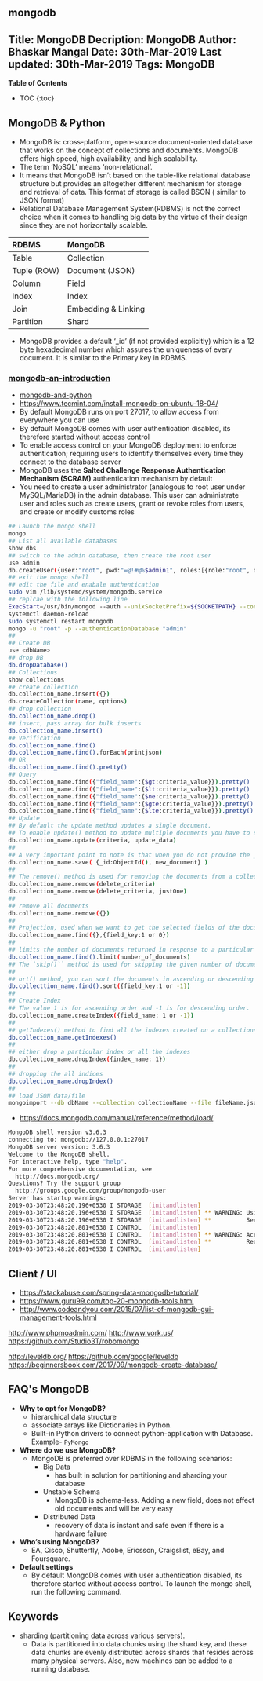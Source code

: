 mongodb
---
Title: MongoDB
Decription: MongoDB
Author: Bhaskar Mangal
Date: 30th-Mar-2019
Last updated: 30th-Mar-2019
Tags: MongoDB
---

**Table of Contents**
* TOC
{:toc}



## MongoDB & Python
* MongoDB is: cross-platform, open-source document-oriented database that works on the concept of collections and documents. MongoDB offers high speed, high availability, and high scalability.
* The term ‘NoSQL’ means ‘non-relational’.
* It means that MongoDB isn’t based on the table-like relational database structure but provides an altogether different mechanism for storage and retrieval of data. This format of storage is called BSON ( similar to JSON format)
* Relational Database Management System(RDBMS) is not the correct choice when it comes to handling big data by the virtue of their design since they are not horizontally scalable. 

| RDBMS       | MongoDB             |
|:------------|:--------------------|
| Table       | Collection          |
| Tuple (ROW) | Document (JSON)     |
| Column      | Field               |
| Index       | Index               |
| Join        | Embedding & Linking |
| Partition   | Shard               |


* MongoDB provides a default ‘_id’ (if not provided explicitly) which is a 12 byte hexadecimal number which assures the uniqueness of every document. It is similar to the Primary key in RDBMS.



### [mongodb-an-introduction](https://www.geeksforgeeks.org/mongodb-an-introduction/)
* [mongodb-and-python](https://www.geeksforgeeks.org/mongodb-and-python/)
* https://www.tecmint.com/install-mongodb-on-ubuntu-18-04/
* By default MongoDB runs on port 27017, to allow access from everywhere you can use
* By default MongoDB comes with user authentication disabled, its therefore started without access control
* To enable access control on your MongoDB deployment to enforce authentication; requiring users to identify themselves every time they connect to the database server
* MongoDB uses the **Salted Challenge Response Authentication Mechanism (SCRAM)** authentication mechanism by default
* You need to create a user administrator (analogous to root user under MySQL/MariaDB) in the admin database. This user can administrate user and roles such as create users, grant or revoke roles from users, and create or modify customs roles
```bash
## Launch the mongo shell
mongo
## List all available databases
show dbs
## switch to the admin database, then create the root user
use admin 
db.createUser({user:"root", pwd:"=@!#@%$admin1", roles:[{role:"root", db:"admin"}]})
## exit the mongo shell
## edit the file and enabale authentication
sudo vim /lib/systemd/system/mongodb.service
## replcae with the following line
ExecStart=/usr/bin/mongod --auth --unixSocketPrefix=${SOCKETPATH} --config ${CONF} $DAEMON_OPTS
systemctl daemon-reload
sudo systemctl restart mongodb
mongo -u "root" -p --authenticationDatabase "admin"
##
## Create DB
use <dbName>
## drop DB
db.dropDatabase()
## Collections
show collections
## create collection
db.collection_name.insert({})
db.createCollection(name, options)
## drop collection
db.collection_name.drop()
## insert, pass array for bulk inserts
db.collection_name.insert()
## Verification
db.collection_name.find()
db.collection_name.find().forEach(printjson)
## OR
db.collection_name.find().pretty()
## Query
db.collection_name.find({"field_name":{$gt:criteria_value}}).pretty()
db.collection_name.find({"field_name":{$lt:criteria_value}}).pretty()
db.collection_name.find({"field_name":{$ne:criteria_value}}).pretty()
db.collection_name.find({"field_name":{$gte:criteria_value}}).pretty()
db.collection_name.find({"field_name":{$lte:criteria_value}}).pretty()
## Update
## By default the update method updates a single document.
## To enable update() method to update multiple documents you have to set “multi” parameter of this method to true as shown below.
db.collection_name.update(criteria, update_data)
##
## A very important point to note is that when you do not provide the _id field while using save() method, it calls insert() method and the passed document is inserted into the collection as a new document
db.collection_name.save( {_id:ObjectId(), new_document} )
##
## The remove() method is used for removing the documents from a collection in MongoDB.
db.collection_name.remove(delete_criteria)
db.collection_name.remove(delete_criteria, justOne)
##
## remove all documents
db.collection_name.remove({})
##
## Projection, used when we want to get the selected fields of the documents rather than all fields
db.collection_name.find({},{field_key:1 or 0})
##
## limits the number of documents returned in response to a particular query
db.collection_name.find().limit(number_of_documents)
## The `skip()`` method is used for skipping the given number of documents in the Query result.
##
## ort() method, you can sort the documents in ascending or descending order based on a particular field of document.
db.collecttion_name.find().sort({field_key:1 or -1})
##
## Create Index
## The value 1 is for ascending order and -1 is for descending order.
db.collection_name.createIndex({field_name: 1 or -1})
##
## getIndexes() method to find all the indexes created on a collections
db.collection_name.getIndexes()
##
## either drop a particular index or all the indexes
db.collection_name.dropIndex({index_name: 1})
##
## dropping the all indices
db.collection_name.dropIndex()
##
## load JSON data/file
mongoimport --db dbName --collection collectionName --file fileName.json --jsonArray
```
* https://docs.mongodb.com/manual/reference/method/load/


```bash
MongoDB shell version v3.6.3
connecting to: mongodb://127.0.0.1:27017
MongoDB server version: 3.6.3
Welcome to the MongoDB shell.
For interactive help, type "help".
For more comprehensive documentation, see
  http://docs.mongodb.org/
Questions? Try the support group
  http://groups.google.com/group/mongodb-user
Server has startup warnings: 
2019-03-30T23:48:20.196+0530 I STORAGE  [initandlisten] 
2019-03-30T23:48:20.196+0530 I STORAGE  [initandlisten] ** WARNING: Using the XFS filesystem is strongly recommended with the WiredTiger storage engine
2019-03-30T23:48:20.196+0530 I STORAGE  [initandlisten] **          See http://dochub.mongodb.org/core/prodnotes-filesystem
2019-03-30T23:48:20.801+0530 I CONTROL  [initandlisten] 
2019-03-30T23:48:20.801+0530 I CONTROL  [initandlisten] ** WARNING: Access control is not enabled for the database.
2019-03-30T23:48:20.801+0530 I CONTROL  [initandlisten] **          Read and write access to data and configuration is unrestricted.
2019-03-30T23:48:20.801+0530 I CONTROL  [initandlisten] 
```


## Client / UI
* https://stackabuse.com/spring-data-mongodb-tutorial/
* https://www.guru99.com/top-20-mongodb-tools.html
* http://www.codeandyou.com/2015/07/list-of-mongodb-gui-management-tools.html

http://www.phpmoadmin.com/
http://www.vork.us/
https://github.com/Studio3T/robomongo

http://leveldb.org/
https://github.com/google/leveldb
https://beginnersbook.com/2017/09/mongodb-create-database/


  

## FAQ's MongoDB
* **Why to opt for MongoDB?**
  - hierarchical data structure
  - associate arrays like Dictionaries in Python.
  - Built-in Python drivers to connect python-application with Database. Example- `PyMongo`
* **Where do we use MongoDB?**
  * MongoDB is preferred over RDBMS in the following scenarios:
    - Big Data
      + has built in solution for partitioning and sharding your database
    - Unstable Schema
      + MongoDB is schema-less. Adding a new field, does not effect old documents and will be very easy
    - Distributed Data
      + recovery of data is instant and safe even if there is a hardware failure
* **Who’s using MongoDB?**
  - EA, Cisco, Shutterfly, Adobe, Ericsson, Craigslist, eBay, and Foursquare.
* **Default settings**
  -  By default MongoDB comes with user authentication disabled, its therefore started without access control. To launch the mongo shell, run the following command.



## Keywords
* sharding (partitioning data across various servers).
  - Data is partitioned into data chunks using the shard key, and these data chunks are evenly distributed across shards that resides across many physical servers. Also, new machines can be added to a running database.

